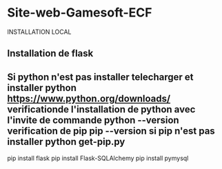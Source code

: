 # Site-web-Gamesoft-ECF

INSTALLATION LOCAL

Installation de flask
-----------------------------------------------------------------

Si python n'est pas installer
 telecharger et installer python  <https://www.python.org/downloads/>
verificationde l'installation de python avec l'invite de commande
python --version
verification de pip
pip --version
si pip n'est pas installer
python get-pip.py
 ------------------------------------------------------------------

 pip install flask
 pip install Flask-SQLAlchemy
 pip install pymysql
